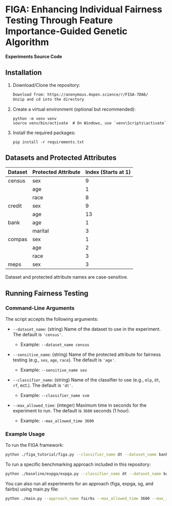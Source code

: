 # FIGA: Enhancing Individual Fairness Testing Through Feature Importance-Guided Genetic Algorithm
**Experiments Source Code**

## Installation

1. Download/Clone the repository:
   ```bash
   Download from: https://anonymous.4open.science/r/FIGA-7DA6/
   Unzip and cd into the directory


2. Create a virtual environment (optional but recommended):
   ```
   python -m venv venv
   source venv/bin/activate  # On Windows, use `venv\Scripts\activate`
   ```

3. Install the required packages:
   ```
   pip install -r requirements.txt
   ```
## Datasets and Protected Attributes
| Dataset | Protected Attribute | Index (Starts at 1) |
|---------|---------------------|---------------------|
| census  | sex                 | 9                   |
|         | age                 | 1                   |
|         | race                | 8                   |
| credit  | sex                 | 9                   |
|         | age                 | 13                  |
| bank    | age                 | 1                   |
|         | marital             | 3                   |
| compas  | sex                 | 1                   |
|         | age                 | 2                   |
|         | race                | 3                   |
| meps    | sex                 | 3                   |

Dataset and protected attribute names are case-sensitive.

## Running Fairness Testing

### Command-Line Arguments

The script accepts the following arguments:

- `--dataset_name`: (string) Name of the dataset to use in the experiment. The default is `'census'`.
  - Example: `--dataset_name census`

- `--sensitive_name`: (string) Name of the protected attribute for fairness testing (e.g., `sex`, `age`, `race`). The default is `'age'`.
  - Example: `--sensitive_name sex`

- `--classifier_name`: (string) Name of the classifier to use (e.g., `mlp`, `dt`, `rf`, ect.). The default is `'dt'`.
  - Example: `--classifier_name svm`

- `--max_allowed_time`: (integer) Maximum time in seconds for the experiment to run. The default is `3600` seconds (1 hour).
  - Example: `--max_allowed_time 3600`

### Example Usage

To run the FIGA framework:
```bash
python ./figa_tutorial/figa.py --classifier_name dt --dataset_name bank --sensitive_name age --max_allowed_time 3600
```

To run a specific benchmarking approach included in this repository:
```bash
python ./baseline/expga/expga.py --classifier_name dt --dataset_name bank --sensitive_name age --max_allowed_time 3600
```

You can also run all experiments for an approach (figa, expga, sg, and fairbs) using main.py file:
```bash
python ./main.py --approach_name fairbs --max_allowed_time 3600 --max_iteration 5  
```

